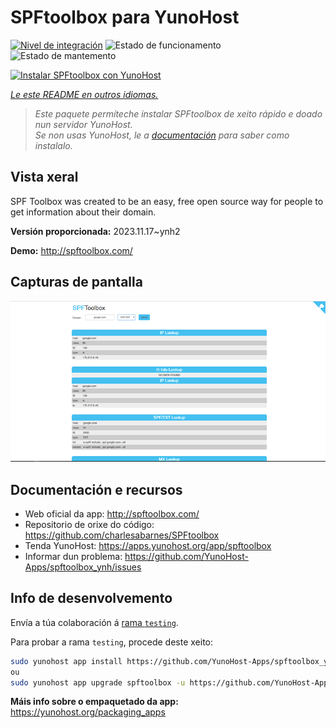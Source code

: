 <!--
NOTA: Este README foi creado automáticamente por <https://github.com/YunoHost/apps/tree/master/tools/readme_generator>
NON debe editarse manualmente.
-->

# SPFtoolbox para YunoHost

[![Nivel de integración](https://apps.yunohost.org/badge/integration/spftoolbox)](https://ci-apps.yunohost.org/ci/apps/spftoolbox/)
![Estado de funcionamento](https://apps.yunohost.org/badge/state/spftoolbox)
![Estado de mantemento](https://apps.yunohost.org/badge/maintained/spftoolbox)

[![Instalar SPFtoolbox con YunoHost](https://install-app.yunohost.org/install-with-yunohost.svg)](https://install-app.yunohost.org/?app=spftoolbox)

*[Le este README en outros idiomas.](./ALL_README.md)*

> *Este paquete permíteche instalar SPFtoolbox de xeito rápido e doado nun servidor YunoHost.*  
> *Se non usas YunoHost, le a [documentación](https://yunohost.org/install) para saber como instalalo.*

## Vista xeral

SPF Toolbox was created to be an easy, free open source way for people to get information about their domain.


**Versión proporcionada:** 2023.11.17~ynh2

**Demo:** <http://spftoolbox.com/>

## Capturas de pantalla

![Captura de pantalla de SPFtoolbox](./doc/screenshots/687474703a2f2f692e696d6775722e636f6d2f4143785a5074512e706e67.png)

## Documentación e recursos

- Web oficial da app: <http://spftoolbox.com/>
- Repositorio de orixe do código: <https://github.com/charlesabarnes/SPFtoolbox>
- Tenda YunoHost: <https://apps.yunohost.org/app/spftoolbox>
- Informar dun problema: <https://github.com/YunoHost-Apps/spftoolbox_ynh/issues>

## Info de desenvolvemento

Envía a túa colaboración á [rama `testing`](https://github.com/YunoHost-Apps/spftoolbox_ynh/tree/testing).

Para probar a rama `testing`, procede deste xeito:

```bash
sudo yunohost app install https://github.com/YunoHost-Apps/spftoolbox_ynh/tree/testing --debug
ou
sudo yunohost app upgrade spftoolbox -u https://github.com/YunoHost-Apps/spftoolbox_ynh/tree/testing --debug
```

**Máis info sobre o empaquetado da app:** <https://yunohost.org/packaging_apps>
